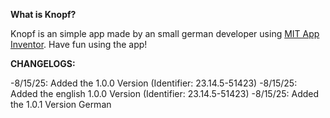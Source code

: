 **What is Knopf?**


Knopf is an simple app made by an small german developer using [MIT App Inventor](https://appinventor.mit.edu).
Have fun using the app!


**CHANGELOGS:**


-8/15/25: Added the 1.0.0 Version (Identifier: 23.14.5-51423)
-8/15/25: Added the english 1.0.0 Version (Identifier: 23.14.5-51423)
-8/15/25: Added the 1.0.1 Version German
